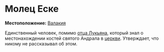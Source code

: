 # Молец Еске

**Местоположение:** [Валакия](../../locations/vallaki.md)

Единственный человек, помимо [отца Лукьяна](father-lucian.md), который знал о местонахождении костей святого Андрала в [церкви](../../locations/st-andrals-church.md). Утверждает, что никому не рассказывал об этом.
